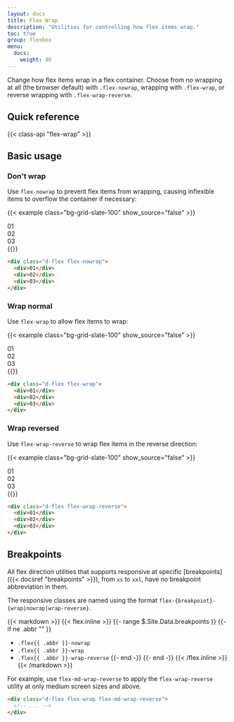 ```yaml
---
layout: docs
title: Flex Wrap
description: "Utilities for controlling how flex items wrap."
toc: true
group: flexbox
menu:
  docs:
    weight: 40
---
```


Change how flex items wrap in a flex container. Choose from no wrapping at all (the browser default) with `.flex-nowrap`, wrapping with `.flex-wrap`, or reverse wrapping with `.flex-wrap-reverse`.

## Quick reference

{{< class-api "flex-wrap" >}}

## Basic usage

### Don't wrap

Use `flex-nowrap` to prevent flex items from wrapping, causing inflexible items to overflow the container if necessary:

{{< example class="bg-grid-slate-100" show_source="false" >}}
  <div class="overflow-x-auto pb-6 ">
    <div class="d-flex flex-nowrap gap-4 bg-striped-purple fw-medium">
      <div class="col-5">
        <div class="text-bg-purple p-4 rounded d-flex justify-content-center align-items-center">01</div>
      </div>
      <div class="col-5">
        <div class="text-bg-purple p-4 rounded d-flex justify-content-center align-items-center">02</div>
      </div>
      <div class="col-5">
        <div class="text-bg-purple p-4 rounded d-flex justify-content-center align-items-center">03</div>
      </div>
    </div>
  </div>
{{</ example >}}

```html
<div class="d-flex flex-nowrap">
  <div>01</div>
  <div>02</div>
  <div>03</div>
</div>
```

### Wrap normal

Use `flex-wrap` to allow flex items to wrap:

{{< example class="bg-grid-slate-100" show_source="false" >}}
<div class="d-flex flex-wrap gap-4 fw-medium bg-striped-teal">
  <div class="col-5">
    <div class="bg-blue-subtle text-white p-4 rounded d-flex justify-content-center align-items-center">01</div>
  </div>
  <div class="col-5">
    <div class="bg-blue-subtle text-white p-4 rounded d-flex justify-content-center align-items-center">02</div>
  </div>
  <div class="col-5">
    <div class="bg-blue-subtle text-white p-4 rounded d-flex justify-content-center align-items-center">03</div>
  </div>
</div>
{{</ example >}}

```html
<div class="d-flex flex-wrap">
  <div>01</div>
  <div>02</div>
  <div>03</div>
</div>
```

### Wrap reversed

Use `flex-wrap-reverse` to wrap flex items in the reverse direction:

{{< example class="bg-grid-slate-100" show_source="false" >}}
<div class="d-flex flex-wrap-reverse bg-striped-purple gap-4">
  <div class="col-5">
    <div class="text-bg-purple p-4 rounded d-flex justify-content-center align-items-center">01</div>
  </div>
  <div class="col-5">
    <div class="text-bg-purple p-4 rounded d-flex justify-content-center align-items-center">02</div>
  </div>
  <div class="col-5">
    <div class="text-bg-purple p-4 rounded d-flex justify-content-center align-items-center">03</div>
  </div>
</div>
{{</ example >}}

```html
<div class="d-flex flex-wrap-reverse">
  <div>01</div>
  <div>02</div>
  <div>03</div>
</div>
```

## Breakpoints

All flex direction utilities that supports responsive at specific [breakpoints]({{< docsref "breakpoints" >}}), from `xs` to `xxl`, have no breakpoint abbreviation in them. 

The responsive classes are named using the format `flex-{breakpoint}-{wrap|nowrap|wrap-reverse}`.

{{< markdown >}}
{{< flex.inline >}}
{{- range $.Site.Data.breakpoints }}
{{- if ne .abbr "" }}
- `.flex{{ .abbr }}-nowrap`
- `.flex{{ .abbr }}-wrap`
- `.flex{{ .abbr }}-wrap-reverse`
{{- end -}}
{{- end -}}
{{< /flex.inline >}}
{{< /markdown >}}

For example, use `flex-md-wrap-reverse` to apply the `flex-wrap-reverse` utility at only medium screen sizes and above.

```html
<div class="d-flex flex-wrap flex-md-wrap-reverse">
  <!-- ... -->
</div>
```